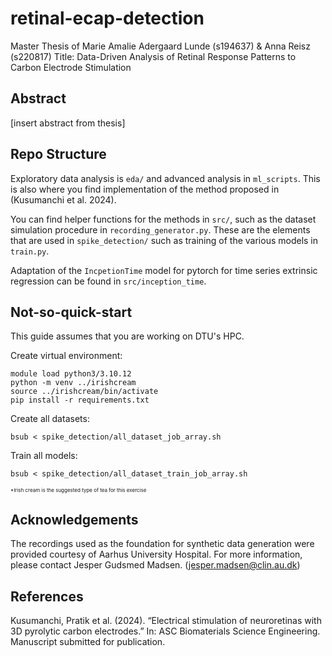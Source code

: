 # retinal-ecap-detection
Master Thesis of Marie Amalie Adergaard Lunde (s194637) & Anna Reisz (s220817)
Title: Data-Driven Analysis of Retinal Response Patterns to Carbon Electrode Stimulation

## Abstract
[insert abstract from thesis]

## Repo Structure
Exploratory data analysis is `eda/` and advanced analysis in `ml_scripts`. This is also where you find implementation of the method proposed in (Kusumanchi et al. 2024).

You can find helper functions for the methods in `src/`, such as the dataset simulation procedure in `recording_generator.py`. These are the elements that are used in `spike_detection/` such as training of the various models in `train.py`.

Adaptation of the `IncpetionTime` model for pytorch for time series extrinsic regression can be found in `src/inception_time`.


## Not-so-quick-start
This guide assumes that you are working on DTU's HPC.

Create virtual environment:

```
module load python3/3.10.12
python -m venv ../irishcream
source ../irishcream/bin/activate
pip install -r requirements.txt
```

Create all datasets:
```
bsub < spike_detection/all_dataset_job_array.sh
```
Train all models:
```
bsub < spike_detection/all_dataset_train_job_array.sh
```

<span style="font-size: 8px;">*Irish cream is the suggested type of tea for this exercise</span>


## Acknowledgements
The recordings used as the foundation for synthetic data generation were provided courtesy of Aarhus University Hospital. For more information, please contact Jesper Gudsmed Madsen. (jesper.madsen@clin.au.dk)

## References
Kusumanchi, Pratik et al. (2024). “Electrical stimulation of neuroretinas with 3D pyrolytic carbon
electrodes.” In: ASC Biomaterials Science Engineering. Manuscript submitted for publication.